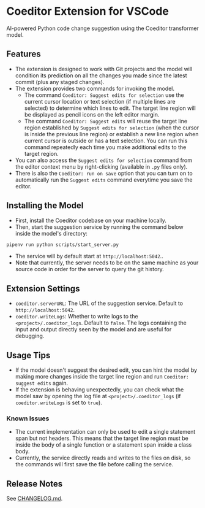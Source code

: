 # Coeditor Extension for VSCode

AI-powered Python code change suggestion using the Coeditor transformer model.

## Features

- The extension is designed to work with Git projects and the model will condition its prediction on all the changes you made since the latest commit (plus any staged changes).
- The extension provides two commands for invoking the model. 
    - The command `Coeditor: Suggest edits for selection` use the current cursor location or text selection (if multiple lines are selected) to determine which lines to edit. The target line region will be displayed as pencil icons on the left editor margin.
    - The command `Coeditor: Suggest edits` will reuse the target line region established by `Suggest edits for selection` (when the cursor is inside the previous line region) or establish a new line region when current cursor is outside or has a text selection. You can run this command repeatedly each time you make additional edits to the target region.
- You can also access the `Suggest edits for selection` command from the editor context menu by right-clicking (available in `.py` files only).
- There is also the `Coeditor: run on save` option that you can turn on to automatically run the `Suggest edits` command everytime you save the editor.

## Installing the Model

- First, install the Coeditor codebase on your machine locally.
- Then, start the suggestion service by running the command below inside the model's directory:
```bash
pipenv run python scripts/start_server.py
```
- The service will by default start at `http://localhost:5042`..
- Note that currently, the server needs to be on the same machine as your source code in order for the server to query the git history.

## Extension Settings

- `coeditor.serverURL`: The URL of the suggestion service. Default to `http://localhost:5042`.
- `coeditor.writeLogs`: Whether to write logs to the `<project>/.coeditor_logs`. Default to `false`. The logs containing the input and output directly seen by the model and are useful for debugging.

## Usage Tips
- If the model doesn't suggest the desired edit, you can hint the model by making more changes inside the target line region and run `Coeditor: suggest edits` again.
- If the extension is behaving unexpectedly, you can check what the model saw by opening the log file at `<project>/.coeditor_logs` (if `coeditor.writeLogs` is set to `true`).

### Known Issues

- The current implementation can only be used to edit a single statement span but not headers. This means that the target line region must be inside the body of a single function or a statement span inside a class body.
- Currently, the service directly reads and writes to the files on disk, so the commands
will first save the file before calling the service.

## Release Notes
See [CHANGELOG.md](CHANGELOG.md).

